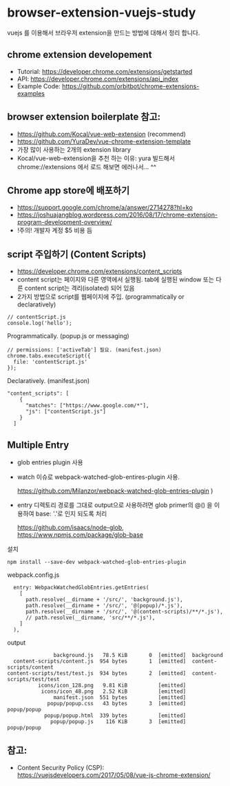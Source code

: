 # browser-extension-vuejs-study

vuejs 를 이용해서 브라우저 extension을 만드는 방법에 대해서 정리 합니다.

## chrome extension developement
- Tutorial: https://developer.chrome.com/extensions/getstarted
- API: https://developer.chrome.com/extensions/api_index
- Example Code: https://github.com/orbitbot/chrome-extensions-examples

## browser extension boilerplate 참고:
- https://github.com/Kocal/vue-web-extension (recommend)
- https://github.com/YuraDev/vue-chrome-extension-template
- 가장 많이 사용하는 2개의 extension library
- Kocal/vue-web-extension을 추천 하는 이유: yura 빌드해서 chrome://extensions 에서 로드 해보면 에러나서... ^^ 

## Chrome app store에 배포하기
- https://support.google.com/chrome/a/answer/2714278?hl=ko
- https://joshuajangblog.wordpress.com/2016/08/17/chrome-extension-program-development-overview/
- !주의! 개발자 계정 $5 비용 듬

## script 주입하기 (Content Scripts)
- https://developer.chrome.com/extensions/content_scripts
- content script는 페이지와 다른 영역에서 실행됨. tab에 실행된 window 또는 다른 content script는 격리(isolated) 되어 있음
- 2가지 방법으로 script를 웹페이지에 주입. (programmatically or declaratively)


```
// contentScript.js
console.log('hello');
```

Programmatically. (popup.js or messaging)
```
// permissions: ['activeTab'] 필요. (manifest.json)
chrome.tabs.executeScript({
  file: 'contentScript.js'
});
```

Declaratively. (manifest.json)
```
"content_scripts": [
    {
      "matches": ["https://www.google.com/*"],
      "js": ["contentScript.js"]
    }
  ]
```

## Multiple Entry
 - glob entries plugin 사용
 - watch 이슈로 webpack-watched-glob-entires-plugin 사용.
 
   https://github.com/Milanzor/webpack-watched-glob-entries-plugin )
 - entry 디렉토리 경로를 그대로 output으로 사용하려면 glob primer의 @() 을 이용하여 base: '.'로 인지 되도록 처리
 
   https://github.com/isaacs/node-glob, https://www.npmjs.com/package/glob-base
 
설치
```
npm install --save-dev webpack-watched-glob-entries-plugin
```

webpack.config.js
```
  entry: WebpackWatchedGlobEntries.getEntries(
    [ 
      path.resolve(__dirname + '/src/', 'background.js'),
      path.resolve(__dirname + '/src/', '@(popup)/*.js'),
      path.resolve(__dirname + '/src/', '@(content-scripts)/**/*.js'),
      // path.resolve(__dirname, 'src/**/*.js'),
    ]
  ),
```

output
```
               background.js   78.5 KiB       0  [emitted]  background
  content-scripts/content.js  954 bytes       1  [emitted]  content-scripts/content
content-scripts/test/test.js  934 bytes       2  [emitted]  content-scripts/test/test
          icons/icon_128.png   9.81 KiB          [emitted]  
           icons/icon_48.png   2.52 KiB          [emitted]  
               manifest.json  551 bytes          [emitted]  
             popup/popup.css   43 bytes       3  [emitted]  popup/popup
            popup/popup.html  339 bytes          [emitted]  
              popup/popup.js    116 KiB       3  [emitted]  popup/popup
```


## 참고:
- Content Security Policy (CSP): https://vuejsdevelopers.com/2017/05/08/vue-js-chrome-extension/

